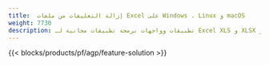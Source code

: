 ```yaml
---
title:  إزالة التعليقات من ملفات Excel على Windows ، Linux و macOS
weight: 7730
description: تطبيقات وواجهات برمجة تطبيقات مجانية لـ Excel XLS و XLSX و ODS إدارة التعليقات التوضيحية والتعليقات
---
```

{{< blocks/products/pf/agp/feature-solution >}} 

